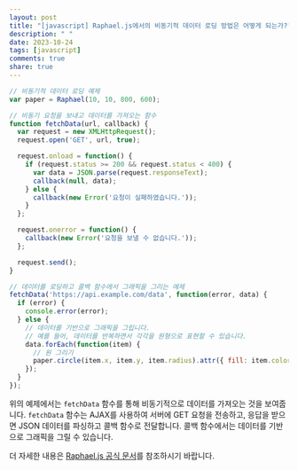 ```yaml
---
layout: post
title: "[javascript] Raphael.js에서의 비동기적 데이터 로딩 방법은 어떻게 되는가?"
description: " "
date: 2023-10-24
tags: [javascript]
comments: true
share: true
---
```


```javascript
// 비동기적 데이터 로딩 예제
var paper = Raphael(10, 10, 800, 600);

// 비동기 요청을 보내고 데이터를 가져오는 함수
function fetchData(url, callback) {
  var request = new XMLHttpRequest();
  request.open('GET', url, true);

  request.onload = function() {
    if (request.status >= 200 && request.status < 400) {
      var data = JSON.parse(request.responseText);
      callback(null, data);
    } else {
      callback(new Error('요청이 실패하였습니다.'));
    }
  };

  request.onerror = function() {
    callback(new Error('요청을 보낼 수 없습니다.'));
  };

  request.send();
}

// 데이터를 로딩하고 콜백 함수에서 그래픽을 그리는 예제
fetchData('https://api.example.com/data', function(error, data) {
  if (error) {
    console.error(error);
  } else {
    // 데이터를 기반으로 그래픽을 그립니다.
    // 예를 들어, 데이터를 반복하면서 각각을 원형으로 표현할 수 있습니다.
    data.forEach(function(item) {
      // 원 그리기
      paper.circle(item.x, item.y, item.radius).attr({ fill: item.color });
    });
  }
});
```

위의 예제에서는 `fetchData` 함수를 통해 비동기적으로 데이터를 가져오는 것을 보여줍니다. `fetchData` 함수는 AJAX를 사용하여 서버에 GET 요청을 전송하고, 응답을 받으면 JSON 데이터를 파싱하고 콜백 함수로 전달합니다. 콜백 함수에서는 데이터를 기반으로 그래픽을 그릴 수 있습니다.

더 자세한 내용은 [Raphael.js 공식 문서](http://raphaeljs.com/reference.html)를 참조하시기 바랍니다.